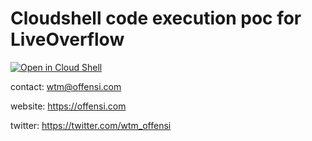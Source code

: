 # Cloudshell code execution poc for LiveOverflow

[![Open in Cloud Shell](https://gstatic.com/cloudssh/images/open-btn.png)](https://console.cloud.google.com/cloudshell/open?git_repo=https://github.com/offensi/LiveOverflow-cloudshell-poc&open_in_editor=LiveOverflow.java)


contact: wtm@offensi.com

website: https://offensi.com

twitter: https://twitter.com/wtm_offensi
